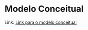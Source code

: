 # Modelo Conceitual

Link: [Link para o modelo conceitual](https://app.brmodeloweb.com/#!/publicview/68938dfadd3374938dad5ca)
